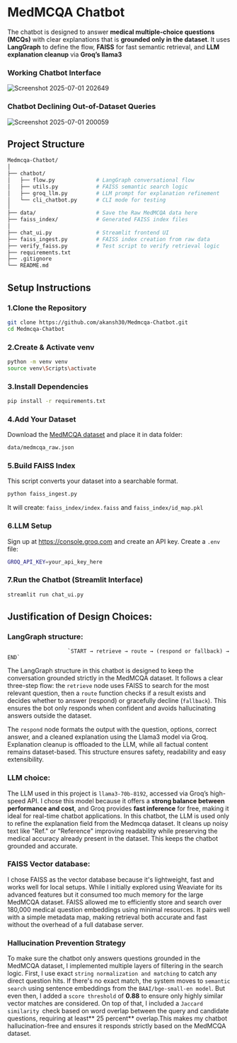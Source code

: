 # MedMCQA Chatbot

The chatbot is designed to answer **medical multiple-choice questions (MCQs)** with clear explanations that is **grounded only in the dataset**. It uses **LangGraph** to define the flow, **FAISS** for fast semantic retrieval, and **LLM explanation cleanup** via **Groq’s llama3**

### Working Chatbot Interface
![Screenshot 2025-07-01 202649](https://github.com/user-attachments/assets/0e9decdf-3a37-4d10-9c42-f24aecb22cd1)

### Chatbot Declining Out-of-Dataset Queries
![Screenshot 2025-07-01 200059](https://github.com/user-attachments/assets/bdb6d227-21bb-40af-a0a4-7b188c1d4d0a)

## Project Structure
```bash
Medmcqa-Chatbot/
│
├── chatbot/
│   ├── flow.py             # LangGraph conversational flow
│   ├── utils.py            # FAISS semantic search logic
│   ├── groq_llm.py         # LLM prompt for explanation refinement
│   └── cli_chatbot.py      # CLI mode for testing
│
├── data/                   # Save the Raw MedMCQA data here
├── faiss_index/            # Generated FAISS index files
│
├── chat_ui.py              # Streamlit frontend UI
├── faiss_ingest.py         # FAISS index creation from raw data
├── verify_faiss.py         # Test script to verify retrieval logic
├── requirements.txt
├── .gitignore
└── README.md
```
## Setup Instructions

### 1.Clone the Repository

```bash
git clone https://github.com/akansh30/Medmcqa-Chatbot.git
cd Medmcqa-Chatbot
```
### 2.Create & Activate venv
```bash
python -m venv venv
source venv\Scripts\activate
```
### 3.Install Dependencies
```bash
pip install -r requirements.txt
```
### 4.Add Your Dataset
Download the [MedMCQA dataset](https://huggingface.co/datasets/openlifescienceai/medmcqa) and place it in data folder:
```bash
data/medmcqa_raw.json
```
### 5.Build FAISS Index
This script converts your dataset into a searchable format.
```bash
python faiss_ingest.py
```
It will create: `faiss_index/index.faiss` and `faiss_index/id_map.pkl`

### 6.LLM Setup
Sign up at <https://console.groq.com> and create an API key.
Create a `.env` file:
```bash
GROQ_API_KEY=your_api_key_here
```
### 7.Run the Chatbot (Streamlit Interface)
```bash
streamlit run chat_ui.py
```
## Justification of Design Choices:

### LangGraph structure:
                       `START → retrieve → route → (respond or fallback) → END`
The LangGraph structure in this chatbot is designed to keep the conversation grounded strictly in the MedMCQA dataset. It follows a clear three-step flow: the `retrieve` node uses FAISS to search for the most relevant question, then a `route` function checks if a result exists and decides whether to answer (respond) or gracefully decline (`fallback`). This ensures the bot only responds when confident and avoids hallucinating answers outside the dataset.

The `respond` node formats the output with the question, options, correct answer, and a cleaned explanation using the Llama3 model via Groq. Explanation cleanup is offloaded to the LLM, while all factual content remains dataset-based. This structure ensures safety, readability and easy extensibility.

### LLM choice:
The LLM used in this project is `llama3-70b-8192`, accessed via Groq’s high-speed API. I chose this model because it offers a **strong balance between performance and cost**, and Groq provides **fast inference** for free, making it ideal for real-time chatbot applications. In this chatbot, the LLM is used only to refine the explanation field from the Medmcqa dataset. It cleans up noisy text like "Ref." or "Reference" improving readability while preserving the medical accuracy already present in the dataset. This keeps the chatbot grounded and accurate.

### FAISS Vector database:
I chose FAISS as the vector database because it's lightweight, fast and works well for local setups. While I initially explored using Weaviate for its advanced features but it consumed too much memory for the large MedMCQA dataset. FAISS allowed me to efficiently store and search over 180,000 medical question embeddings using minimal resources. It pairs well with a simple metadata map, making retrieval both accurate and fast without the overhead of a full database server.

### Hallucination Prevention Strategy
To make sure the chatbot only answers questions grounded in the MedMCQA dataset, I implemented multiple layers of filtering in the search logic. First, I use exact `string normalization and matching` to catch any direct question hits. If there's no exact match, the system moves to `semantic search` using sentence embeddings from the `BAAI/bge-small-en model`. But even then, I added a `score threshold` of **0.88** to ensure only highly similar vector matches are considered. On top of that, I included a `Jaccard similarity `check based on word overlap between the query and candidate questions, requiring at least** 25 percent** overlap.This makes my chatbot hallucination-free and ensures it responds strictly based on the MedMCQA dataset.





